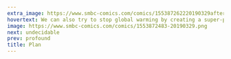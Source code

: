 ```yaml
---
extra_image: https://www.smbc-comics.com/comics/155387262220190329after.png
hovertext: We can also try to stop global warming by creating a super-powerful AI bent on survival at any cost!
image: https://www.smbc-comics.com/comics/1553872483-20190329.png
next: undecidable
prev: profound
title: Plan
---
```

